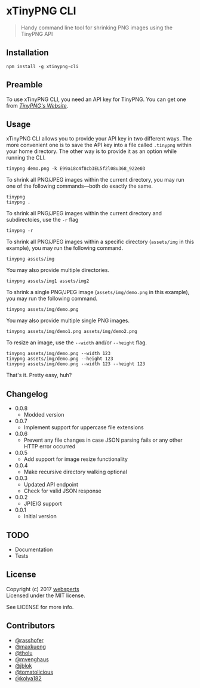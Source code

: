 # xTinyPNG CLI

> Handy command line tool for shrinking PNG images using the TinyPNG API

## Installation

	npm install -g xtinypng-cli

## Preamble

To use xTinyPNG CLI, you need an API key for TinyPNG.
You can get one from [_TinyPNG's Website_](https://tinypng.com/developers).

## Usage

xTinyPNG CLI allows you to provide your API key in two different ways. The more convenient one is to save the API key into a file called `.tinypng` within your home directory. The other way is to provide it as an option while running the CLI.

	tinypng demo.png -k E99a18c4f8cb3EL5f2l08u368_922e03

To shrink all PNG/JPEG images within the current directory, you may run one of the following commands—both do exactly the same.

	tinypng
	tinypng .

To shrink all PNG/JPEG images within the current directory and subdirectoies, use the `-r` flag

	tinypng -r

To shrink all PNG/JPEG images within a specific directory (`assets/img` in this example), you may run the following command.

	tinypng assets/img

You may also provide multiple directories.

	tinypng assets/img1 assets/img2

To shrink a single PNG/JPEG image (`assets/img/demo.png` in this example), you may run the following command.

	tinypng assets/img/demo.png

You may also provide multiple single PNG images.

	tinypng assets/img/demo1.png assets/img/demo2.png

To resize an image, use the `--width` and/or `--height` flag.

	tinypng assets/img/demo.png --width 123
	tinypng assets/img/demo.png --height 123
	tinypng assets/img/demo.png --width 123 --height 123

That's it. Pretty easy, huh?

## Changelog

* 0.0.8
	* Modded version
* 0.0.7
	* Implement support for uppercase file extensions
* 0.0.6
	* Prevent any file changes in case JSON parsing fails or any other HTTP error occurred
* 0.0.5
	* Add support for image resize functionality
* 0.0.4
  * Make recursive directory walking optional
* 0.0.3
  * Updated API endpoint
  * Check for valid JSON response
* 0.0.2
	* JP(E)G support
* 0.0.1
	* Initial version

## TODO

- Documentation
- Tests

## License

Copyright (c) 2017 [websperts](http://websperts.com/)  
Licensed under the MIT license.

See LICENSE for more info.

## Contributors

- [@rasshofer](https://github.com/rasshofer)
- [@maxkueng](https://github.com/maxkueng)
- [@tholu](https://github.com/tholu)
- [@mvenghaus](https://github.com/mvenghaus)
- [@jblok](https://github.com/jblok)
- [@tomatolicious](https://github.com/tomatolicious)
- [@kolya182](https://github.com/kolya182)

